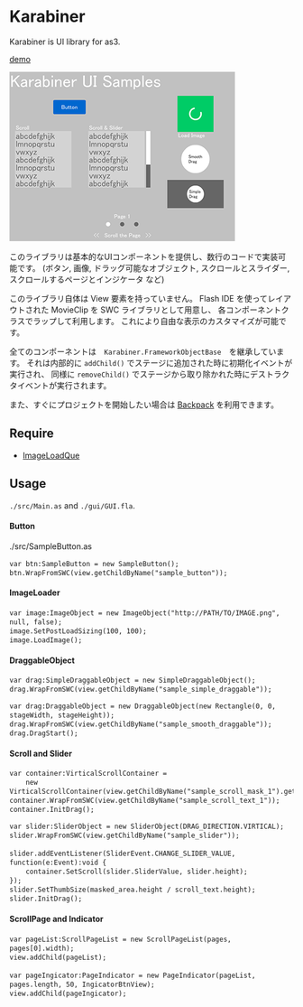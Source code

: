 # Karabiner
Karabiner is UI library for as3.

[demo](https://dl.dropboxusercontent.com/u/4733593/Karabiner/index.html)

![](./sample.png)

このライブラリは基本的なUIコンポーネントを提供し、数行のコードで実装可能です。
(ボタン, 画像, ドラッグ可能なオブジェクト, スクロールとスライダー, スクロールするページとインジケータ など) 

このライブラリ自体は View 要素を持っていません。
Flash IDE を使ってレイアウトされた MovieClip を SWC ライブラリとして用意し、 各コンポーネントクラスでラップして利用します。
これにより自由な表示のカスタマイズが可能です。

全てのコンポーネントは　`Karabiner.FrameworkObjectBase`　を継承しています。
それは内部的に `addChild()` でステージに追加された時に初期化イベントが実行され、
同様に `removeChild()` でステージから取り除かれた時にデストラクタイベントが実行されます。

また、すぐにプロジェクトを開始したい場合は [Backpack](https://github.com/sharkattack51/Backpack) を利用できます。

## Require

- [ImageLoadQue](http://www.libspark.org/wiki/ImageLoadQueue)

## Usage

`./src/Main.as` and `./gui/GUI.fla`.

#### Button

./src/SampleButton.as

```
var btn:SampleButton = new SampleButton();
btn.WrapFromSWC(view.getChildByName("sample_button"));
```

#### ImageLoader

```
var image:ImageObject = new ImageObject("http://PATH/TO/IMAGE.png", null, false);
image.SetPostLoadSizing(100, 100);
image.LoadImage();
```

#### DraggableObject

```
var drag:SimpleDraggableObject = new SimpleDraggableObject();
drag.WrapFromSWC(view.getChildByName("sample_simple_draggable"));
```

```
var drag:DraggableObject = new DraggableObject(new Rectangle(0, 0, stageWidth, stageHeight));
drag.WrapFromSWC(view.getChildByName("sample_smooth_draggable"));
drag.DragStart();
```

#### Scroll and Slider

```
var container:VirticalScrollContainer =
	new VirticalScrollContainer(view.getChildByName("sample_scroll_mask_1").getRect(view));
container.WrapFromSWC(view.getChildByName("sample_scroll_text_1"));
container.InitDrag();
```

```
var slider:SliderObject = new SliderObject(DRAG_DIRECTION.VIRTICAL);
slider.WrapFromSWC(view.getChildByName("sample_slider"));

slider.addEventListener(SliderEvent.CHANGE_SLIDER_VALUE, function(e:Event):void {
	container.SetScroll(slider.SliderValue, slider.height);
});
slider.SetThumbSize(masked_area.height / scroll_text.height);
slider.InitDrag();
```

#### ScrollPage and Indicator

```
var pageList:ScrollPageList = new ScrollPageList(pages, pages[0].width);
view.addChild(pageList);

var pageIngicator:PageIndicator = new PageIndicator(pageList, pages.length, 50, IngicatorBtnView);
view.addChild(pageIngicator);
```
